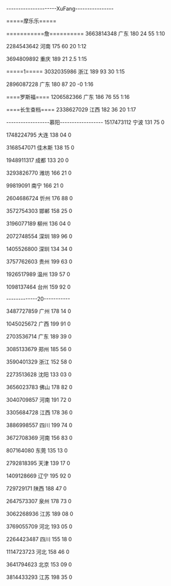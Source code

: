 ---------------------XuFang----------------

=====摩乐乐=====

===========詹==========
3663814348 广东 180 24 55
1:10

2284543642 河南 175 60 20
1:12

3694809892 重庆 189 21 2.5
1:15

=====1=====
3032035986 浙江 189 93 30
1:15

2896087228 广东 180 87 20   -0
1:16

====罗斯福====
1206582366 广东 186 76 55
1:16

====长生查档====
2338627029 江西 182 36 20
1:17

------------------慕阳------------------
1517473112 宁波 131 75 0

1748224795 大连 138 04 0

3168547071 佳木斯 138 15 0

1948911317 成都 133 20 0

3293826770 潍坊 166 21 0

99819091 南宁 166 21 0

2604686724 忻州 176 88 0

3572754303 邯郸 158 25 0

3196077189 柳州 136 04 0

2072748554 深圳 189 96 0

1405526800 深圳 134 34 0

3757762603 贵州 199 63 0

1926517989 温州 139 57 0

1098137464 台州 159 92 0

-------------20-----------

3487727859 广州 178 14 0

1045025672 广西 199 91 0

2703536714 广东 189 39 0

3085133679 郑州 185 56 0

3590401329 浙江 152 58 0

2273513628 沈阳 133 03 0

3656023783 佛山 178 82 0

3040709857 河南 191 72 0

3305684728 江西 178 36 0

3886998557 四川 199 74 0

3672708369 河南 156 83 0

807164080 东莞 135 13 0

2792818395 天津 139 17 0

1409128669 辽宁 195 92 0

729729171 陕西 188 47 0

2647573307 泉州 178 73 0

3062268936 江苏 189 08 0

3769055709 河北 193 05 0

2264423487 四川 155 18 0

1114723723 河北 158 46 0

3641794623 北京 153 09 0

3814433293 江苏 198 35 0
